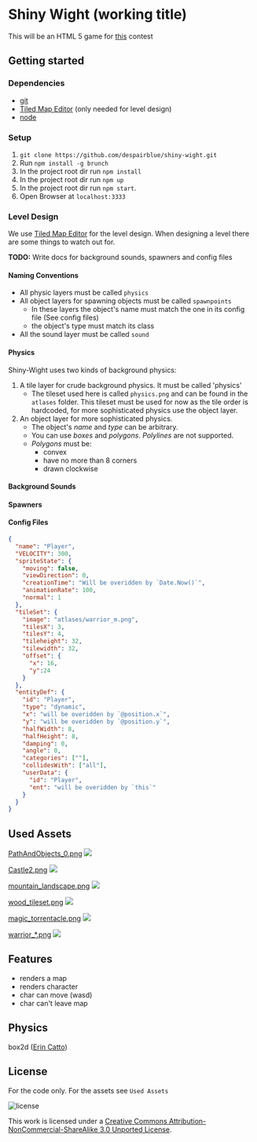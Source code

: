 # Shiny Wight (working title)
This will be an HTML 5 game for [this](https://www.udacity.com/wiki/CS255/contest) contest

## Getting started

### Dependencies
- [git](http://git-scm.com/)
- [Tiled Map Editor](http://www.mapeditor.org/) (only needed for level design)
- [node](http://nodejs.org/)

### Setup
1. ```git clone https://github.com/despairblue/shiny-wight.git```
2. Run `npm install -g brunch`
3. In the project root dir run `npm install`
4. In the project root dir run `npm up`
5. In the project root dir run `npm start`.
6. Open Browser at `localhost:3333`

### Level Design
We use [Tiled Map Editor](http://www.mapeditor.org/) for the level design.
When designing a level there are some things to watch out for.

**TODO:** Write docs for background sounds, spawners and config files

#### Naming Conventions
- All physic layers must be called `physics`
- All object layers for spawning objects must be called `spawnpoints`
    - In these layers the object's name must match the one in its config file (See config files)
    - the object's type must match its class
- All the sound layer must be called `sound`

#### Physics
Shiny-Wight uses two kinds of background physics:
1. A tile layer for crude background physics. It must be called 'physics'
    - The tileset used here is called `physics.png` and can be found in the `atlases` folder. This tileset must be used for now as the tile order is hardcoded, for more sophisticated physics use the object layer.
2. An object layer for more sophisticated physics.
    - The object's *name* and *type* can be arbitrary.
    - You can use *boxes* and *polygons*. *Polylines* are not supported.
    - *Polygons* must be:
        - convex
        - have no more than 8 corners
        - drawn clockwise

#### Background Sounds

#### Spawners

#### Config Files
``` JSON
{
  "name": "Player",
  "VELOCITY": 300,
  "spriteState": {
    "moving": false,
    "viewDirection": 0,
    "creationTime": "Will be overidden by `Date.Now()`",
    "animationRate": 100,
    "normal": 1
  },
  "tileSet": {
    "image": "atlases/warrior_m.png",
    "tilesX": 3,
    "tilesY": 4,
    "tileheight": 32,
    "tilewidth": 32,
    "offset": {
      "x": 16,
      "y":24
    }
  },
  "entityDef": {
    "id": "Player",
    "type": "dynamic",
    "x": "will be overidden by `@position.x`",
    "y": "will be overidden by `@position.y`",
    "halfWidth": 8,
    "halfHeight": 8,
    "damping": 0,
    "angle": 0,
    "categories": [""],
    "collidesWith": ["all"],
    "userData": {
      "id": "Player",
      "ent": "will be overidden by `this`"
    }
  }
}
```


## Used Assets
[PathAndObjects_0.png](http://opengameart.org/content/rpg-tiles-cobble-stone-paths-town-objects)
![](http://i.creativecommons.org/l/by-sa/3.0/80x15.png)

[Castle2.png](http://opengameart.org/content/castle-tiles-for-rpgs)
![](http://i.creativecommons.org/l/by/3.0/80x15.png)

[mountain_landscape.png](http://opengameart.org/content/2d-lost-garden-zelda-style-tiles-resized-to-32x32-with-additions)
![](http://i.creativecommons.org/l/by/3.0/80x15.png)

[wood_tileset.png](http://opengameart.org/content/2d-lost-garden-tileset-transition-to-jetrels-wood-tileset)
![](http://i.creativecommons.org/l/by-sa/3.0/80x15.png)

[magic_torrentacle.png](http://opengameart.org/content/farming-tilesets-magic-animations-and-ui-elements)
![](http://i.creativecommons.org/l/by-sa/3.0/80x15.png)

[warrior_*.png](http://opengameart.org/content/antifareas-rpg-sprite-set-1-enlarged-w-transparent-background)
![](http://i.creativecommons.org/l/by/3.0/80x15.png)

## Features
* renders a map
* renders character
* char can move (wasd)
* char can't leave map

## Physics
box2d ([Erin Catto](http://www.gphysics.com))

## License
For the code only. For the assets see `Used Assets`

![license](http://i.creativecommons.org/l/by-nc-sa/3.0/88x31.png)

This work is licensed under a [Creative Commons Attribution-NonCommercial-ShareAlike 3.0 Unported License](http://creativecommons.org/licenses/by-nc-sa/3.0/).
